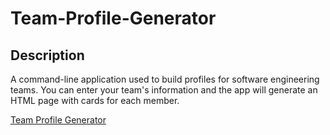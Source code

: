 # Team-Profile-Generator

## Description
 
A command-line application used to build profiles for software engineering teams. You can enter your team's information and the app will generate an HTML page with cards for each member.

[Team Profile Generator](https://drive.google.com/drive/folders/1oDWPRaRsyuGKcsTcnmhlrCoeY_fpbCtq)

